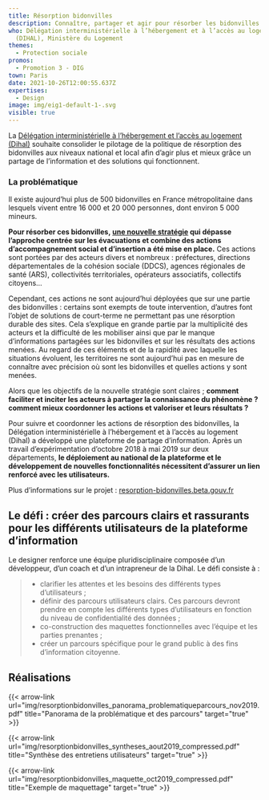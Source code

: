 ```yaml
---
title: Résorption bidonvilles
description: Connaître, partager et agir pour résorber les bidonvilles
who: Délégation interministérielle à l’hébergement et à l’accès au logement
  (DIHAL), Ministère du Logement
themes:
  - Protection sociale
promos:
  - Promotion 3 - DIG
town: Paris
date: 2021-10-26T12:00:55.637Z
expertises:
  - Design
image: img/eig1-default-1-.svg
visible: true
---
```

La [Délégation interministérielle à l’hébergement et l’accès au logement (Dihal)](https://www.gouvernement.fr/presentation-de-la-dihal) souhaite consolider le pilotage de la politique de résorption des bidonvilles aux niveaux national et local afin d’agir plus et mieux grâce un partage de l’information et des solutions qui fonctionnent.

### La problématique

Il existe aujourd’hui plus de 500 bidonvilles en France métropolitaine dans lesquels vivent entre 16 000 et 20 000 personnes, dont environ 5 000 mineurs.

**Pour résorber ces bidonvilles, [une nouvelle stratégie](https://www.gouvernement.fr/sites/default/files/contenu/piece-jointe/2018/06/circulaire_du_25_janvier_2018.pdf) qui dépasse l’approche centrée sur les évacuations et combine des actions d’accompagnement social et d’insertion a été mise en place.** Ces actions sont portées par des acteurs divers et nombreux : préfectures, directions départementales de la cohésion sociale (DDCS), agences régionales de santé (ARS), collectivités territoriales, opérateurs associatifs, collectifs citoyens…

Cependant, ces actions ne sont aujourd’hui déployées que sur une partie des bidonvilles : certains sont exempts de toute intervention, d’autres font l’objet de solutions de court-terme ne permettant pas une résorption durable des sites. Cela s’explique en grande partie par la multiplicité des acteurs et la difficulté de les mobiliser ainsi que par le manque d’informations partagées sur les bidonvilles et sur les résultats des actions menées. Au regard de ces éléments et de la rapidité avec laquelle les situations évoluent, les territoires ne sont aujourd’hui pas en mesure de connaître avec précision où sont les bidonvilles et quelles actions y sont menées.

Alors que les objectifs de la nouvelle stratégie sont claires ; **comment faciliter et inciter les acteurs à partager la connaissance du phénomène ? comment mieux coordonner les actions et valoriser et leurs résultats ?**

Pour suivre et coordonner les actions de résorption des bidonvilles, la Délégation interministérielle à l’hébergement et à l’accès au logement (Dihal) a développé une plateforme de partage d’information. Après un travail d’expérimentation d’octobre 2018 à mai 2019 sur deux départements, **le déploiement au national de la plateforme et le développement de nouvelles fonctionnalités nécessitent d’assurer un lien renforcé avec les utilisateurs.**

Plus d’informations sur le projet : [resorption-bidonvilles.beta.gouv.fr](https://resorption-bidonvilles.beta.gouv.fr/#/landing)

## Le défi : créer des parcours clairs et rassurants pour les différents utilisateurs de la plateforme d’information

Le designer renforce une équipe pluridisciplinaire composée d’un développeur, d’un coach et d’un intrapreneur de la Dihal. Le défi consiste à :

> * clarifier les attentes et les besoins des différents types d’utilisateurs ;
> * définir des parcours utilisateurs clairs. Ces parcours devront prendre en compte les différents types d’utilisateurs en fonction du niveau de confidentialité des données ;
> * co-construction des maquettes fonctionnelles avec l’équipe et les parties prenantes ;
> * créer un parcours spécifique pour le grand public à des fins d’information citoyenne.

## Réalisations

{{< arrow-link url="img/resorptionbidonvilles_panorama_problematiqueparcours_nov2019.pdf" title="Panorama de la problématique et des parcours" target="true" >}}

{{< arrow-link url="img/resorptionbidonvilles_syntheses_aout2019_compressed.pdf" title="Synthèse des entretiens utilisateurs" target="true" >}}

{{< arrow-link url="img/resorptionbidonvilles_maquette_oct2019_compressed.pdf" title="Exemple de maquettage" target="true" >}}